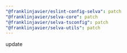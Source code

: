 ```yaml
---
"@franklinjavier/eslint-config-selva": patch
"@franklinjavier/selva-core": patch
"@franklinjavier/selva-tsconfig": patch
"@franklinjavier/selva-utils": patch
---
```


update
